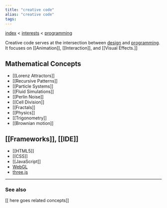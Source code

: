 ```yaml
---
title: "creative code"
alias: "creative code"
tags: 
---
```


[index](_index.md) < [interests](004MOC_interests.md) < [programming](MOC_Programming.md)

Creative code serves at the intersection between [design](Design.md) and [programming](MOC_Programming.md). It focuses on [[Animation]], [[Interaction]], and [[Visual Effects.]]

## Mathematical Concepts 
- [[Lorenz Attractors]]
- [[Recursive Patterns]]
- [[Particle Systems]]
- [[Fluid Simulations]]
- [[Perlin Noise]]
- [[Cell Division]]
- [[Fractals]]
- [[Physics]]
- [[Trigonometry]]
- [[Brownian motion]]

## [[Frameworks]], [[IDE]]
- [[HTML5]]
- [[CSS]]
- [[JavaScript]]
- [WebGL](WebGL.md)
- [three.js](three.js)

-------------
### See also
[[ here goes related concepts]]
